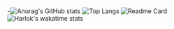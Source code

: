 # 
-![Anurag's GitHub stats](https://github-readme-stats.vercel.app/api?username=LY2601620664)
![Top Langs](https://github-readme-stats.vercel.app/api/top-langs/?username=LY2601620664)
![Readme Card](https://github-readme-stats.vercel.app/api/pin/?username=anuraghazra&repo=github-readme-stats)
![Harlok's wakatime stats](https://github-readme-stats.vercel.app/api/wakatime?username=LY2601620664)


